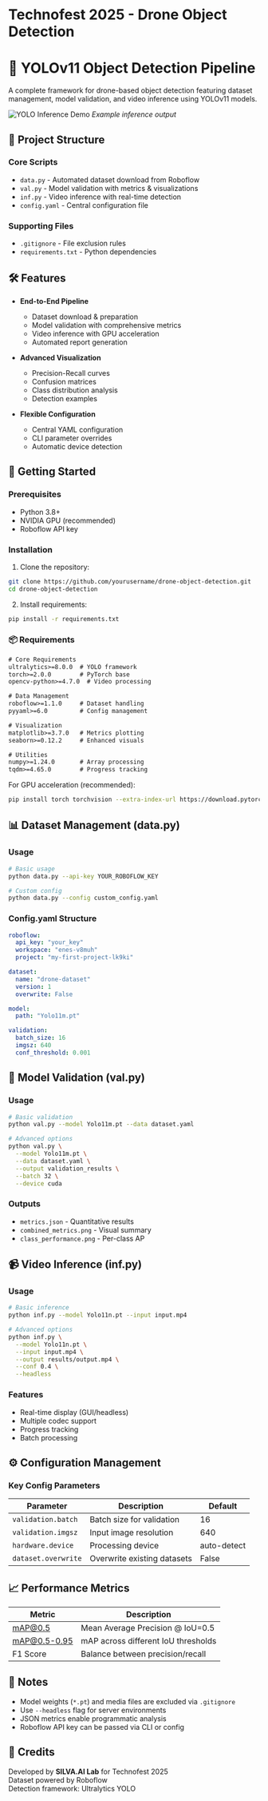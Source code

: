 # Technofest 2025 - Drone Object Detection

# 🚀 YOLOv11 Object Detection Pipeline

A complete framework for drone-based object detection featuring dataset management, model validation, and video inference using YOLOv11 models.

![YOLO Inference Demo](assets/demo.gif) *Example inference output*

## 📂 Project Structure

### Core Scripts
- `data.py` - Automated dataset download from Roboflow
- `val.py` - Model validation with metrics & visualizations
- `inf.py` - Video inference with real-time detection
- `config.yaml` - Central configuration file

### Supporting Files
- `.gitignore` - File exclusion rules
- `requirements.txt` - Python dependencies

## 🛠 Features

- **End-to-End Pipeline**
  - Dataset download & preparation
  - Model validation with comprehensive metrics
  - Video inference with GPU acceleration
  - Automated report generation

- **Advanced Visualization**
  - Precision-Recall curves
  - Confusion matrices
  - Class distribution analysis
  - Detection examples

- **Flexible Configuration**
  - Central YAML configuration
  - CLI parameter overrides
  - Automatic device detection

## 🚀 Getting Started

### Prerequisites
- Python 3.8+
- NVIDIA GPU (recommended)
- Roboflow API key

### Installation

1. Clone the repository:
```bash
git clone https://github.com/yourusername/drone-object-detection.git
cd drone-object-detection
```

2. Install requirements:
```bash
pip install -r requirements.txt
```

### 📦 Requirements

```txt
# Core Requirements
ultralytics>=8.0.0  # YOLO framework
torch>=2.0.0        # PyTorch base
opencv-python>=4.7.0  # Video processing

# Data Management
roboflow>=1.1.0     # Dataset handling
pyyaml>=6.0         # Config management

# Visualization
matplotlib>=3.7.0   # Metrics plotting
seaborn>=0.12.2     # Enhanced visuals

# Utilities
numpy>=1.24.0       # Array processing
tqdm>=4.65.0        # Progress tracking
```

For GPU acceleration (recommended):
```bash
pip install torch torchvision --extra-index-url https://download.pytorch.org/whl/cu118
```

## 📊 Dataset Management (data.py)

### Usage
```bash
# Basic usage
python data.py --api-key YOUR_ROBOFLOW_KEY

# Custom config
python data.py --config custom_config.yaml
```

### Config.yaml Structure
```yaml
roboflow:
  api_key: "your_key"
  workspace: "enes-v8muh"
  project: "my-first-project-lk9ki"

dataset:
  name: "drone-dataset"
  version: 1
  overwrite: False

model:
  path: "Yolo11m.pt"

validation:
  batch_size: 16
  imgsz: 640
  conf_threshold: 0.001
```

## 🧪 Model Validation (val.py)

### Usage
```bash
# Basic validation
python val.py --model Yolo11m.pt --data dataset.yaml

# Advanced options
python val.py \
  --model Yolo11m.pt \
  --data dataset.yaml \
  --output validation_results \
  --batch 32 \
  --device cuda
```

### Outputs
- `metrics.json` - Quantitative results
- `combined_metrics.png` - Visual summary
- `class_performance.png` - Per-class AP

## 📹 Video Inference (inf.py)

### Usage
```bash
# Basic inference
python inf.py --model Yolo11n.pt --input input.mp4

# Advanced options
python inf.py \
  --model Yolo11n.pt \
  --input input.mp4 \
  --output results/output.mp4 \
  --conf 0.4 \
  --headless
```

### Features
- Real-time display (GUI/headless)
- Multiple codec support
- Progress tracking
- Batch processing

## ⚙️ Configuration Management

### Key Config Parameters
| Parameter          | Description                     | Default      |
|--------------------|---------------------------------|--------------|
| `validation.batch` | Batch size for validation       | 16           |
| `validation.imgsz` | Input image resolution          | 640          |
| `hardware.device`  | Processing device               | auto-detect  |
| `dataset.overwrite`| Overwrite existing datasets     | False        |

## 📈 Performance Metrics

| Metric            | Description                     |
|-------------------|---------------------------------|
| mAP@0.5           | Mean Average Precision @ IoU=0.5 |
| mAP@0.5-0.95      | mAP across different IoU thresholds |
| F1 Score          | Balance between precision/recall |

## 📝 Notes

- Model weights (`*.pt`) and media files are excluded via `.gitignore`
- Use `--headless` flag for server environments
- JSON metrics enable programmatic analysis
- Roboflow API key can be passed via CLI or config

## 🤝 Credits

Developed by **SILVA.AI Lab** for Technofest 2025  
Dataset powered by Roboflow  
Detection framework: Ultralytics YOLO

